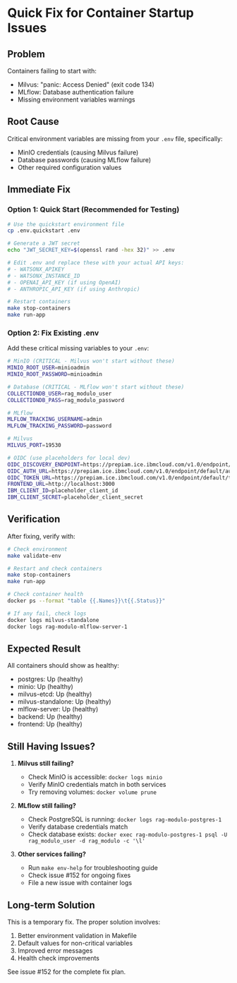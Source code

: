 # Quick Fix for Container Startup Issues

## Problem
Containers failing to start with:
- Milvus: "panic: Access Denied" (exit code 134)
- MLflow: Database authentication failure
- Missing environment variables warnings

## Root Cause
Critical environment variables are missing from your `.env` file, specifically:
- MinIO credentials (causing Milvus failure)
- Database passwords (causing MLflow failure)
- Other required configuration values

## Immediate Fix

### Option 1: Quick Start (Recommended for Testing)
```bash
# Use the quickstart environment file
cp .env.quickstart .env

# Generate a JWT secret
echo "JWT_SECRET_KEY=$(openssl rand -hex 32)" >> .env

# Edit .env and replace these with your actual API keys:
# - WATSONX_APIKEY
# - WATSONX_INSTANCE_ID
# - OPENAI_API_KEY (if using OpenAI)
# - ANTHROPIC_API_KEY (if using Anthropic)

# Restart containers
make stop-containers
make run-app
```

### Option 2: Fix Existing .env
Add these critical missing variables to your `.env`:

```bash
# MinIO (CRITICAL - Milvus won't start without these)
MINIO_ROOT_USER=minioadmin
MINIO_ROOT_PASSWORD=minioadmin

# Database (CRITICAL - MLflow won't start without these)
COLLECTIONDB_USER=rag_modulo_user
COLLECTIONDB_PASS=rag_modulo_password

# MLflow
MLFLOW_TRACKING_USERNAME=admin
MLFLOW_TRACKING_PASSWORD=password

# Milvus
MILVUS_PORT=19530

# OIDC (use placeholders for local dev)
OIDC_DISCOVERY_ENDPOINT=https://prepiam.ice.ibmcloud.com/v1.0/endpoint/default/.well-known/openid-configuration
OIDC_AUTH_URL=https://prepiam.ice.ibmcloud.com/v1.0/endpoint/default/authorize
OIDC_TOKEN_URL=https://prepiam.ice.ibmcloud.com/v1.0/endpoint/default/token
FRONTEND_URL=http://localhost:3000
IBM_CLIENT_ID=placeholder_client_id
IBM_CLIENT_SECRET=placeholder_client_secret
```

## Verification

After fixing, verify with:

```bash
# Check environment
make validate-env

# Restart and check containers
make stop-containers
make run-app

# Check container health
docker ps --format "table {{.Names}}\t{{.Status}}"

# If any fail, check logs
docker logs milvus-standalone
docker logs rag-modulo-mlflow-server-1
```

## Expected Result

All containers should show as healthy:
- postgres: Up (healthy)
- minio: Up (healthy)
- milvus-etcd: Up (healthy)
- milvus-standalone: Up (healthy)
- mlflow-server: Up (healthy)
- backend: Up (healthy)
- frontend: Up (healthy)

## Still Having Issues?

1. **Milvus still failing?**
   - Check MinIO is accessible: `docker logs minio`
   - Verify MinIO credentials match in both services
   - Try removing volumes: `docker volume prune`

2. **MLflow still failing?**
   - Check PostgreSQL is running: `docker logs rag-modulo-postgres-1`
   - Verify database credentials match
   - Check database exists: `docker exec rag-modulo-postgres-1 psql -U rag_modulo_user -d rag_modulo -c '\l'`

3. **Other services failing?**
   - Run `make env-help` for troubleshooting guide
   - Check issue #152 for ongoing fixes
   - File a new issue with container logs

## Long-term Solution

This is a temporary fix. The proper solution involves:
1. Better environment validation in Makefile
2. Default values for non-critical variables
3. Improved error messages
4. Health check improvements

See issue #152 for the complete fix plan.